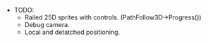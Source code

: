 * TODO:
    * Railed 25D sprites with controls. (PathFollow3D->Progress())
    * Debug camera.
    * Local and detatched positioning. 
